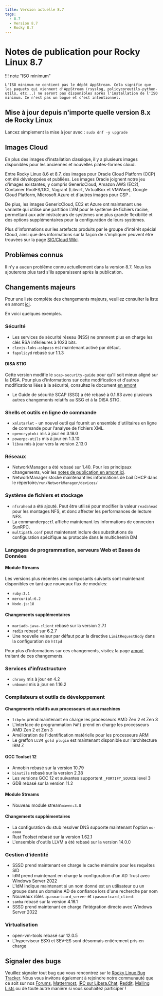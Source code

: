 ```yaml
---
title: Version actuelle 8.7
tags:
  - 8.7
  - Version 8.7
  - Rocky 8.7
---
```


# Notes de publication pour Rocky Linux 8.7

!!! note "ISO minimum"

    L'ISO minimum ne contient pas le dépôt AppStream. Cela signifie que les paquets qui viennent d'AppStream (rsyslog, policycoreutils-python-utils, etc...) ne seront pas disponibles après l'installation de l'ISO minimum. Ce n'est pas un bogue et c'est intentionnel.

## Mise à jour depuis n'importe quelle version 8.x de Rocky Linux

Lancez simplement la mise à jour avec : `sudo dnf -y upgrade`

## Images Cloud

En plus des images d'installation classique, il y a plusieurs images disponibles pour les anciennes et nouvelles plates-formes cloud.

Entre Rocky Linux 8.6 et 8.7, des images pour Oracle Cloud Platform (OCP) ont été développées et publiées. Les images Oracle joignent notre jeu d'images existantes, y compris GenericCloud, Amazon AWS (EC2), Container RootFS/OCI, Vagrant (Libvirt, VirtualBox et VMWare), Google Cloud Platform, Microsoft Azure et d'autres images pour CSP .

De plus, les images GenericCloud, EC2 et Azure ont maintenant une variante qui utilise une partition LVM pour le système de fichiers racine, permettant aux administrateurs de systèmes une plus grande flexibilité et des options supplémentaires pour la configuration de leurs systèmes.

Plus d'informations sur les artefacts produits par le groupe d'intérêt spécial Cloud, ainsi que des informations sur la façon de s'impliquer peuvent être trouvées sur la page [SIG/Cloud Wiki](https://sig-cloud.rocky.page/).

## Problèmes connus

Il n'y a aucun problème connu actuellement dans la version 8.7. Nous les ajouterons plus tard s'ils apparaissent après la publication.

## Changements majeurs

Pour une liste complète des changements majeurs, veuillez consulter la liste en amont [ici](https://access.redhat.com/documentation/en-us/red_hat_enterprise_linux/8/html/8.7_release_notes/overview#overview-major-changes).

En voici quelques exemples.

### Sécurité

* Les services de sécurité réseau (NSS) ne prennent plus en charge les clés RSA inférieures à 1023 bits.
* `clevis-luks-askpass` est maintenant activé par défaut.
* `fapolicyd` rebasé sur 1.1.3

#### DISA STIG

Cette version modifie le `scap-security-guide` pour qu'il soit mieux aligné sur la DISA. Pour plus d'informations sur cette modification et d'autres modifications liées à la sécurité, consultez le document [en amont](https://access.redhat.com/documentation/en-us/red_hat_enterprise_linux/8/html/8.7_release_notes/new-features#enhancement_security)

* Le Guide de sécurité SCAP (SSG) a été rebasé à 0.1.63 avec plusieurs autres changements relatifs au SSG et à la DISA STIG.

### Shells et outils en ligne de commande

* `xmlstarlet` - un nouvel outil qui fournit un ensemble d'utilitaires en ligne de commande pour l'analyse de fichiers XML.
* `opencryptoki` mis à jour en 3.18.0
* `powerpc-utils` mis à jour en 1.3.10
* `libva` mis à jour vers la version 2.13.0

### Réseaux

* NetworkManager a été rebasé sur 1.40. Pour les principaux changements, voir les [notes de publication en amont ici](https://github.com/NetworkManager/NetworkManager/blob/nm-1-40/NEWS).
* NetworkManager stocke maintenant les informations de bail DHCP dans le répertoire`/run/NetworkManager/devices/`

### Système de fichiers et stockage

* `nfsrahead` a été ajouté. Peut être utilisé pour modifier la valeur `readahead` pour les montages NFS, et donc affecter les performances de lecture NFS.
* La commande`rpcctl` affiche maintenant les informations de connexion SunRPC.
* `multipath.conf` peut maintenant inclure des substitutions de configuration spécifique au protocole dans le multichemin DM

### Langages de programmation, serveurs Web et Bases de Données

#### Module Streams

Les versions plus récentes des composants suivants sont maintenant disponibles en tant que nouveaux flux de modules:

* `ruby:3.1`
* `mercurial:6.2`
* `Node.js:18`

#### Changements supplémentaires

* `mariadb-java-client` rebasé sur la version 2.7.1
* `redis` rebasé sur 6.2.7
* Une nouvelle valeur par défaut pour la directive `LimitRequestBody` dans la configuration de `httpd`

Pour plus d'informations sur ces changements, visitez la page [amont](https://access.redhat.com/documentation/en-us/red_hat_enterprise_linux/8/html/8.7_release_notes/new-features#enhancement_dynamic-programming-languages-web-and-database-servers) traitant de ces changements.

### Services d'infrastructure

* `chrony` mis à jour en 4.2
* `unbound` mis à jour en 1.16.2

### Compilateurs et outils de développement

#### Changements relatifs aux processeurs et aux machines

* `libpfm` prend maintenant en charge les processeurs AMD Zen 2 et Zen 3
* L'interface de programmation `PAPI` prend en charge les processeurs AMD Zen 2 et Zen 3
* Amélioration de l'identification matérielle pour les processeurs ARM
* Le greffon `LLVM gold plugin` est maintenant disponible sur l'architecture IBM Z

#### GCC Toolset 12

* Annobin rebasé sur la version 10.79
* `binutils` rebasé sur la version 2.38
* Les versions GCC 12 et suivantes supportent `_FORTIFY_SOURCE` level 3
* GDB rebasé sur la version 11.2

#### Module Streams

* Nouveau module stream`maven:3.8`

#### Changements supplémentaires

* La configuration du stub resolver DNS supporte maintenant l'option `no-aaaa`
* Rust Toolset rebasé sur la version 1.62.1
* L'ensemble d'outils LLVM a été rebasé sur la version 14.0.0

### Gestion d'identité

* SSSD prend maintenant en charge le cache mémoire pour les requêtes SID
* IdM prend maintenant en charge la configuration d'un AD Trust avec Windows Server 2022
* L'IdM indique maintenant si un nom donné est un utilisateur ou un groupe dans un domaine AD de confiance lors d'une recherche par nom
* Nouveaux rôles `ipasmartcard_server` et `ipasmartcard_client`
* `samba` rebasé sur la version 4.16.1
* SSSD prend maintenant en charge l'intégration directe avec Windows Server 2022

### Virtualisation

* open-vm-tools rebasé sur 12.0.5
* L'hyperviseur ESXi et SEV-ES sont désormais entièrement pris en charge

## Signaler des bugs

Veuillez signaler tout bug que vous rencontrez sur le [Rocky Linux Bug Tracker](https://bugs.rockylinux.org/). Nous vous invitons également à rejoindre notre communauté que ce soit sur nos [Forums](https://forums.rockylinux.org), [Mattermost](https://chat.rockylinux.org), [IRC sur Libera.Chat](irc://irc.liberachat/rockylinux), [Reddit](https://reddit.com/r/rockylinux), [Mailing Lists](https://lists.resf.org) ou de toute autre manière si vous souhaitez participer !


